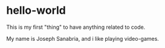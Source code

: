 # hello-world

This is my first "thing" to have anything related to code. 

My name is Joseph Sanabria, and i like playing video-games. 
